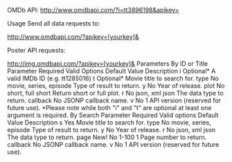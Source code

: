 OMDb API: http://www.omdbapi.com/?i=tt3896198&apikey=

Usage
Send all data requests to:

http://www.omdbapi.com/?apikey=[yourkey]&

Poster API requests:

http://img.omdbapi.com/?apikey=[yourkey]&
Parameters
By ID or Title
Parameter Required Valid Options Default Value Description
i Optional* <empty> A valid IMDb ID (e.g. tt1285016)
t Optional* <empty> Movie title to search for.
type No movie, series, episode <empty> Type of result to return.
y No <empty> Year of release.
plot No short, full short Return short or full plot.
r No json, xml json The data type to return.
callback No <empty> JSONP callback name.
v No 1 API version (reserved for future use).
\*Please note while both "i" and "t" are optional at least one argument is required.
By Search
Parameter Required Valid options Default Value Description
s Yes <empty> Movie title to search for.
type No movie, series, episode <empty> Type of result to return.
y No <empty> Year of release.
r No json, xml json The data type to return.
page New! No 1-100 1 Page number to return.
callback No <empty> JSONP callback name.
v No 1 API version (reserved for future use).
